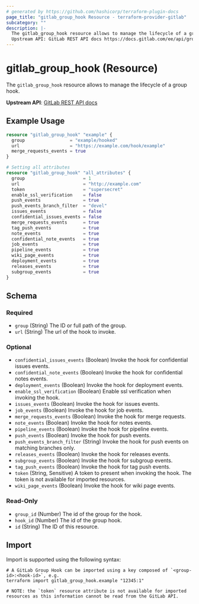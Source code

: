 ```yaml
---
# generated by https://github.com/hashicorp/terraform-plugin-docs
page_title: "gitlab_group_hook Resource - terraform-provider-gitlab"
subcategory: ""
description: |-
  The gitlab_group_hook resource allows to manage the lifecycle of a group hook.
  Upstream API: GitLab REST API docs https://docs.gitlab.com/ee/api/groups.html#hooks
---
```


# gitlab_group_hook (Resource)

The `gitlab_group_hook` resource allows to manage the lifecycle of a group hook.

**Upstream API**: [GitLab REST API docs](https://docs.gitlab.com/ee/api/groups.html#hooks)

## Example Usage

```terraform
resource "gitlab_group_hook" "example" {
  group                 = "example/hooked"
  url                   = "https://example.com/hook/example"
  merge_requests_events = true
}

# Setting all attributes
resource "gitlab_group_hook" "all_attributes" {
  group                      = 1
  url                        = "http://example.com"
  token                      = "supersecret"
  enable_ssl_verification    = false
  push_events                = true
  push_events_branch_filter  = "devel"
  issues_events              = false
  confidential_issues_events = false
  merge_requests_events      = true
  tag_push_events            = true
  note_events                = true
  confidential_note_events   = true
  job_events                 = true
  pipeline_events            = true
  wiki_page_events           = true
  deployment_events          = true
  releases_events            = true
  subgroup_events            = true
}
```

<!-- schema generated by tfplugindocs -->
## Schema

### Required

- `group` (String) The ID or full path of the group.
- `url` (String) The url of the hook to invoke.

### Optional

- `confidential_issues_events` (Boolean) Invoke the hook for confidential issues events.
- `confidential_note_events` (Boolean) Invoke the hook for confidential notes events.
- `deployment_events` (Boolean) Invoke the hook for deployment events.
- `enable_ssl_verification` (Boolean) Enable ssl verification when invoking the hook.
- `issues_events` (Boolean) Invoke the hook for issues events.
- `job_events` (Boolean) Invoke the hook for job events.
- `merge_requests_events` (Boolean) Invoke the hook for merge requests.
- `note_events` (Boolean) Invoke the hook for notes events.
- `pipeline_events` (Boolean) Invoke the hook for pipeline events.
- `push_events` (Boolean) Invoke the hook for push events.
- `push_events_branch_filter` (String) Invoke the hook for push events on matching branches only.
- `releases_events` (Boolean) Invoke the hook for releases events.
- `subgroup_events` (Boolean) Invoke the hook for subgroup events.
- `tag_push_events` (Boolean) Invoke the hook for tag push events.
- `token` (String, Sensitive) A token to present when invoking the hook. The token is not available for imported resources.
- `wiki_page_events` (Boolean) Invoke the hook for wiki page events.

### Read-Only

- `group_id` (Number) The id of the group for the hook.
- `hook_id` (Number) The id of the group hook.
- `id` (String) The ID of this resource.

## Import

Import is supported using the following syntax:

```shell
# A GitLab Group Hook can be imported using a key composed of `<group-id>:<hook-id>`, e.g.
terraform import gitlab_group_hook.example "12345:1"

# NOTE: the `token` resource attribute is not available for imported resources as this information cannot be read from the GitLab API.
```
